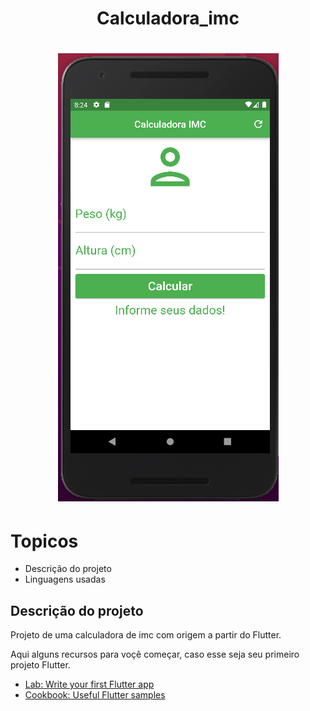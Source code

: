 <h1 align="center">Calculadora_imc</h1>

<h1 align="center">
  <img alt="calculadora" title="#NextLevelWeek" src="./assets/icons/img1.png"/>
</h1>

# Topicos
- Descrição do projeto
- Linguagens usadas

## Descrição do projeto

  Projeto de uma calculadora de imc com origem a partir do Flutter.

  Aqui alguns recursos para voçê começar, caso esse seja seu primeiro 
  projeto Flutter.
- [Lab: Write your first Flutter app](https://docs.flutter.dev/get-started/codelab)
- [Cookbook: Useful Flutter samples](https://docs.flutter.dev/cookbook)


